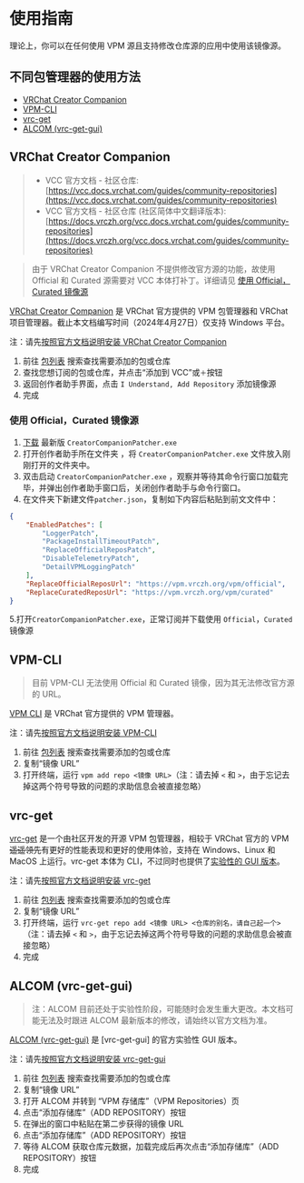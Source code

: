 # 使用指南

理论上，你可以在任何使用 VPM 源且支持修改仓库源的应用中使用该镜像源。

## 不同包管理器的使用方法

- [VRChat Creator Companion](#vrchat-creator-companion)
- [VPM-CLI](#vpm-cli)
- [vrc-get](#vrc-get)
- [ALCOM (vrc-get-gui)](#alcom-vrc-get-gui)

## VRChat Creator Companion

> - VCC 官方文档 - 社区仓库: [https://vcc.docs.vrchat.com/guides/community-repositories](https://vcc.docs.vrchat.com/guides/community-repositories)
> - VCC 官方文档 - 社区仓库 (社区简体中文翻译版本): [https://docs.vrczh.org/vcc.docs.vrchat.com/guides/community-repositories](https://docs.vrczh.org/vcc.docs.vrchat.com/guides/community-repositories)

> 由于 VRChat Creator Companion 不提供修改官方源的功能，故使用 Official 和 Curated 源需要对 VCC 本体打补丁。详细请见 [使用 Official，Curated 镜像源](#使用-officialcurated-镜像源)

[VRChat Creator Companion](https://vcc.docs.vrchat.com) 是 VRChat 官方提供的 VPM 包管理器和 VRChat 项目管理器。截止本文档编写时间（2024年4月27日）仅支持 Windows 平台。

注：请先[按照官方文档说明安装 VRChat Creator Companion](https://vcc.docs.vrchat.com/#download-it)

1. 前往 [包列表](/repos) 搜索查找需要添加的包或仓库
2. 查找您想订阅的包或仓库，并点击“添加到 VCC”或`＋`按钮
3. 返回创作者助手界面，点击 `I Understand, Add Repository` 添加镜像源
4. 完成

### 使用 Official，Curated 镜像源

1. [下载](https://github.com/Misaka-L/CreatorCompanionPatcher/releases/latest) 最新版 `CreatorCompanionPatcher.exe`
2. 打开创作者助手所在文件夹 ，将 `CreatorCompanionPatcher.exe` 文件放入刚刚打开的文件夹中。
3. 双击启动 `CreatorCompanionPatcher.exe` ，观察并等待其命令行窗口加载完毕，并弹出创作者助手窗口后，关闭创作者助手与命令行窗口。
4. 在文件夹下新建文件`patcher.json`，复制如下内容后粘贴到前文文件中：

```json
{
    "EnabledPatches": [
        "LoggerPatch",
        "PackageInstallTimeoutPatch",
        "ReplaceOfficialReposPatch",
        "DisableTelemetryPatch",
        "DetailVPMLoggingPatch"
    ],
    "ReplaceOfficialReposUrl": "https://vpm.vrczh.org/vpm/official",
    "ReplaceCuratedReposUrl": "https://vpm.vrczh.org/vpm/curated"
}
```

5.打开`CreatorCompanionPatcher.exe`，正常订阅并下载使用 `Official`，`Curated` 镜像源

## VPM-CLI

> 目前 VPM-CLI 无法使用 Official 和 Curated 镜像，因为其无法修改官方源的 URL。

[VPM CLI](https://vcc.docs.vrchat.com/vpm/cli) 是 VRChat 官方提供的 VPM 管理器。

注：请先[按照官方文档说明安装 VPM-CLI](https://vcc.docs.vrchat.com/vpm/cli#installation--updating)

1. 前往 [包列表](/repos) 搜索查找需要添加的包或仓库
2. 复制“镜像 URL”
3. 打开终端，运行 `vpm add repo <镜像 URL>`（注：请去掉 `<` 和 `>`，由于忘记去掉这两个符号导致的问题的求助信息会被直接忽略）

## vrc-get

[vrc-get](https://github.com/vrc-get/vrc-get) 是一个由社区开发的开源 VPM 包管理器，相较于 VRChat 官方的 VPM ~~遥遥领先~~有更好的性能表现和更好的使用体验，支持在 Windows、Linux 和 MacOS 上运行。vrc-get 本体为 CLI，不过同时也提供了[实验性的 GUI 版本](https://github.com/vrc-get/vrc-get/tree/master/vrc-get-gui)。

注：请先[按照官方文档说明安装 vrc-get](https://github.com/vrc-get/vrc-get?tab=readme-ov-file#installation)

1. 前往 [包列表](/repos) 搜索查找需要添加的包或仓库
2. 复制“镜像 URL”
3. 打开终端，运行 `vrc-get repo add <镜像 URL> <仓库的别名，请自己起一个>`（注：请去掉 `<` 和 `>`，由于忘记去掉这两个符号导致的问题的求助信息会被直接忽略）
4. 完成

## ALCOM (vrc-get-gui)

> 注：ALCOM 目前还处于实验性阶段，可能随时会发生重大更改。本文档可能无法及时跟进 ALCOM 最新版本的修改，请始终以官方文档为准。

[ALCOM (vrc-get-gui)](https://github.com/vrc-get/vrc-get/tree/master/vrc-get-gui) 是 [vrc-get-gui] 的官方实验性 GUI 版本。

注：请先[按照官方文档说明安装 vrc-get-gui](https://github.com/vrc-get/vrc-get/tree/master/vrc-get-gui#installation)

1. 前往 [包列表](/repos) 搜索查找需要添加的包或仓库
2. 复制“镜像 URL”
3. 打开 ALCOM 并转到 “VPM 存储库”（VPM Repositories）页
4. 点击“添加存储库”（ADD REPOSITORY）按钮
5. 在弹出的窗口中粘贴在第二步获得的镜像 URL
6. 点击“添加存储库”（ADD REPOSITORY）按钮
7. 等待 ALCOM 获取仓库元数据，加载完成后再次点击“添加存储库”（ADD REPOSITORY）按钮
8. 完成
